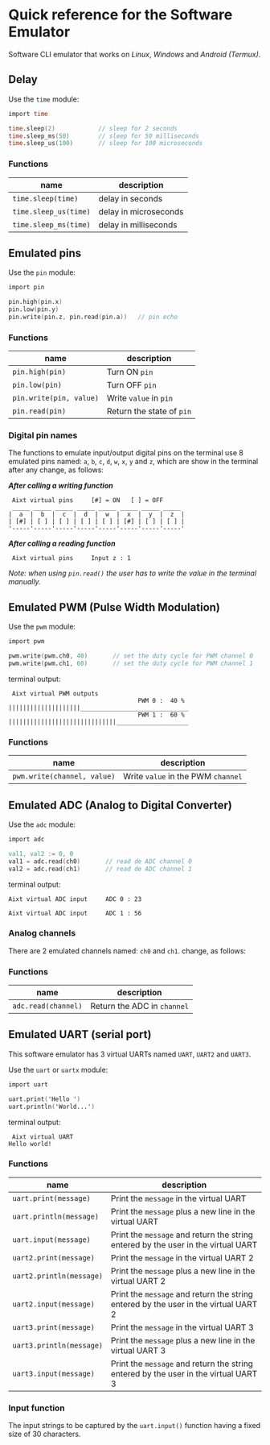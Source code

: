 # Quick reference for the Software Emulator
Software CLI emulator that works on _Linux_, _Windows_ and _Android (Termux)_.


## Delay
Use the `time` module:

```v
import time

time.sleep(2)            // sleep for 2 seconds
time.sleep_ms(50)        // sleep for 50 milliseconds
time.sleep_us(100)       // sleep for 100 microseconds
```

### Functions
name                  | description
----------------------|-----------------------
`time.sleep(time)`    | delay in seconds
`time.sleep_us(time)` | delay in microseconds
`time.sleep_ms(time)` | delay in milliseconds


## Emulated pins
Use the `pin` module:

```v
import pin

pin.high(pin.x)
pin.low(pin.y)
pin.write(pin.z, pin.read(pin.a))   // pin echo
```

### Functions
name                    | description
------------------------|---------------------------
`pin.high(pin)`         | Turn ON `pin`
`pin.low(pin)`          | Turn OFF `pin`
`pin.write(pin, value)` | Write `value` in `pin`
`pin.read(pin)`         | Return the state of `pin`

### Digital pin names
The functions to emulate input/output digital pins on the terminal use 8 emulated pins named: `a`, `b`, `c`, `d`, `w`, `x`, `y` and `z`, which are show in the terminal after any change, as follows:

_**After calling a writing function**_
```
 Aixt virtual pins     [#] = ON   [ ] = OFF
 _____ _____ _____ _____ _____ _____ _____ _____
|  a  |  b  |  c  |  d  |  w  |  x  |  y  |  z  |
| [#] | [ ] | [ ] | [ ] | [ ] | [#] | [ ] | [ ] |
'-----'-----'-----'-----'-----'-----'-----'-----'
```
_**After calling a reading function**_
```
 Aixt virtual pins     Input z : 1
```

_Note: when using `pin.read()` the user has to write the value in the terminal manually._


## Emulated PWM (Pulse Width Modulation)
Use the `pwm` module:

```v
import pwm

pwm.write(pwm.ch0, 40)       // set the duty cycle for PWM channel 0
pwm.write(pwm.ch1, 60)       // set the duty cycle for PWM channel 1
```

terminal output:
```
 Aixt virtual PWM outputs
                                    PWM 0 :  40 %
||||||||||||||||||||______________________________
                                    PWM 1 :  60 %
||||||||||||||||||||||||||||||____________________
```

### Functions
name                        | description
----------------------------|-----------------------------------
`pwm.write(channel, value)` | Write `value` in the PWM `channel`


## Emulated ADC (Analog to Digital Converter)
Use the `adc` module:

```v
import adc

val1, val2 := 0, 0
val1 = adc.read(ch0)       // read de ADC channel 0
val2 = adc.read(ch1)       // read de ADC channel 1
```

terminal output:
```
Aixt virtual ADC input     ADC 0 : 23
```
```
Aixt virtual ADC input     ADC 1 : 56
```

### Analog channels
There are 2 emulated channels named: `ch0` and `ch1`. change, as follows:

### Functions
name                | description
--------------------|----------------------------
`adc.read(channel)` | Return the ADC in `channel`


## Emulated UART (serial port)
This software emulator has 3 virtual UARTs named `UART`, `UART2` and `UART3`.

Use the `uart` or `uartx` module:

```v
import uart

uart.print('Hello ')
uart.println('World...')
```

terminal output:
```
 Aixt virtual UART
Hello world!
```

### Functions
name                        | description
----------------------------|-------------------------------------------------------------------------------------
`uart.print(message)`       | Print the `message` in the virtual UART
`uart.println(message)`     | Print the `message` plus a new line in the virtual UART
`uart.input(message)`       | Print the `message` and return the string entered by the user in the virtual UART
`uart2.print(message)`      | Print the `message` in the virtual UART 2
`uart2.println(message)`    | Print the `message` plus a new line in the virtual UART 2
`uart2.input(message)`      | Print the `message` and return the string entered by the user in the virtual UART 2
`uart3.print(message)`      | Print the `message` in the virtual UART 3
`uart3.println(message)`    | Print the `message` plus a new line in the virtual UART 3
`uart3.input(message)`      | Print the `message` and return the string entered by the user in the virtual UART 3

### Input function
The input strings to be captured by the `uart.input()` function having a fixed size of 30 characters.